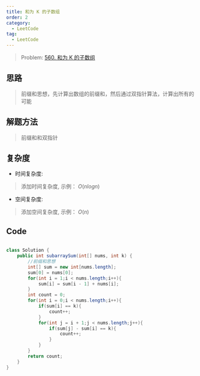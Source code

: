 ```yaml
---
title: 和为 K 的子数组
order: 2
category:
  - LeetCode
tag:
  - LeetCode
---
```


> Problem: [560. 和为 K 的子数组](https://leetcode.cn/problems/subarray-sum-equals-k/description/)

## 思路

> 前缀和思想，先计算出数组的前缀和，然后通过双指针算法，计算出所有的可能

## 解题方法

> 前缀和和双指针

## 复杂度

- 时间复杂度: 
> 添加时间复杂度, 示例： $O(nlogn)$

- 空间复杂度: 
> 添加空间复杂度, 示例： $O(n)$

## Code

```Java []

class Solution {
    public int subarraySum(int[] nums, int k) {
        //前缀和思想
        int[] sum = new int[nums.length];
        sum[0] = nums[0];
        for(int i = 1;i < nums.length;i++){
            sum[i] = sum[i - 1] + nums[i];
        }
        int count = 0;
        for(int i = 0;i < nums.length;i++){
            if(sum[i] == k){
                count++;
            }
            for(int j = i + 1;j < nums.length;j++){
                if(sum[j] - sum[i] == k){
                    count++;
                }
            }
        }
        return count;
    }
}
```
